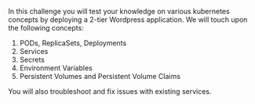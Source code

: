 In this challenge you will test your knowledge on various kubernetes concepts by deploying a 2-tier Wordpress application. We will touch upon the following concepts:

1. PODs, ReplicaSets, Deployments
2. Services
3. Secrets
4. Environment Variables
5. Persistent Volumes and Persistent Volume Claims

You will also troubleshoot and fix issues with existing services.
